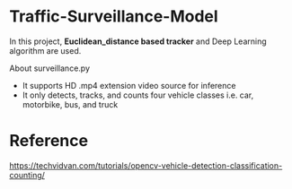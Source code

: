 # Traffic-Surveillance-Model
In this project, **Euclidean_distance based tracker** and Deep Learning algorithm are used.

About surveillance.py
* It supports HD .mp4 extension video source for inference
* It only detects, tracks, and counts four vehicle classes i.e. car, motorbike, bus, and truck

# Reference
https://techvidvan.com/tutorials/opencv-vehicle-detection-classification-counting/